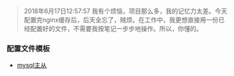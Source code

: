 > 2018年6月17日12:57:57 我有个烦恼，项目那么多，我的记忆力太差。今天配置完nginx缓存后，后天全忘了，贼烦。在工作中，我更想直接用一份已经配置好的文件，不需要我按笔记一步步地操作。所以，你懂的。


### 配置文件模板
* [mysql主从](database/mysql/master_slave/README.md)
